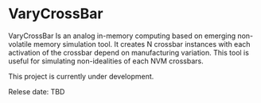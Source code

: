# VaryCrossBar
VaryCrossBar Is an analog in-memory computing based on emerging non-volatile memory simulation tool. It creates N crossbar instances with each activation of the crossbar depend on manufacturing variation. This tool is useful for simulating non-idealities of each NVM crossbars. 

This project is currently under development.

Relese date: TBD
